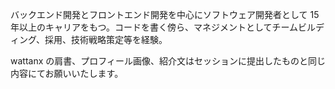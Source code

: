 バックエンド開発とフロントエンド開発を中心にソフトウェア開発者として 15 年以上のキャリアをもつ。コードを書く傍ら、マネジメントとしてチームビルディング、採用、技術戦略策定等を経験。

wattanx の肩書、プロフィール画像、紹介文はセッションに提出したものと同じ内容にてお願いいたします。
